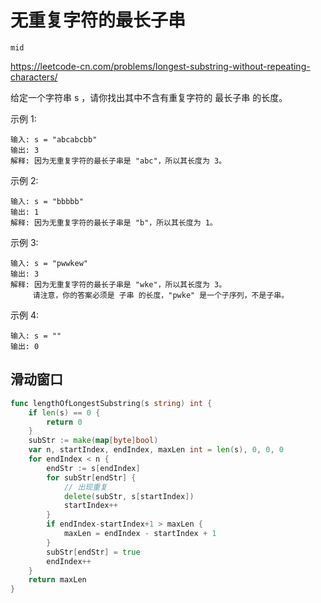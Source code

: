 # 无重复字符的最长子串

`mid`

https://leetcode-cn.com/problems/longest-substring-without-repeating-characters/

给定一个字符串 s ，请你找出其中不含有重复字符的 最长子串 的长度。

示例 1:

```
输入: s = "abcabcbb"
输出: 3 
解释: 因为无重复字符的最长子串是 "abc"，所以其长度为 3。
```

示例 2:

```
输入: s = "bbbbb"
输出: 1
解释: 因为无重复字符的最长子串是 "b"，所以其长度为 1。
```

示例 3:

```
输入: s = "pwwkew"
输出: 3
解释: 因为无重复字符的最长子串是 "wke"，所以其长度为 3。
     请注意，你的答案必须是 子串 的长度，"pwke" 是一个子序列，不是子串。
```

示例 4:

```
输入: s = ""
输出: 0
```

## 滑动窗口

```go
func lengthOfLongestSubstring(s string) int {
	if len(s) == 0 {
		return 0
	}
	subStr := make(map[byte]bool)
	var n, startIndex, endIndex, maxLen int = len(s), 0, 0, 0
	for endIndex < n {
		endStr := s[endIndex]
		for subStr[endStr] {
			// 出现重复
			delete(subStr, s[startIndex])
			startIndex++
		}
		if endIndex-startIndex+1 > maxLen {
			maxLen = endIndex - startIndex + 1
		}
		subStr[endStr] = true
		endIndex++
	}
	return maxLen
}
```

